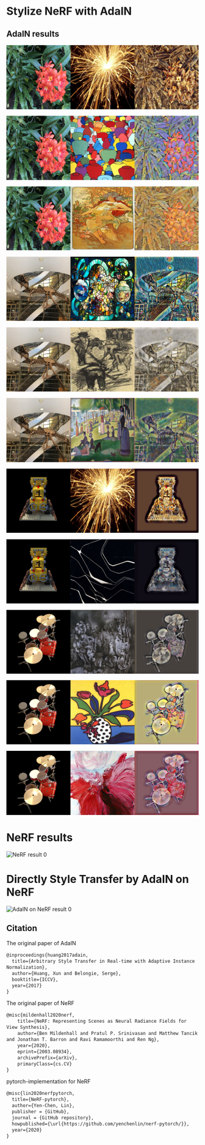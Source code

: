 # Stylize NeRF with AdaIN 

## AdaIN results

![AdaIN result 0](./img/flower0.jpg)

![AdaIN result 1](./img/flower1.jpg)

![AdaIN result 2](./img/flower2.jpg)

![AdaIN result 3](./img/trex0.jpg)

![AdaIN result 4](./img/trex1.jpg)

![AdaIN result 5](./img/trex2.jpg)

![AdaIN result 6](./img/lego0.png)

![AdaIN result 7](./img/lego1.png)

![AdaIN result 8](./img/drums0.png)

![AdaIN result 9](./img/drums1.png)

![AdaIN result 10](./img/drums2.png)

# NeRF results

![NeRF result 0](./img/flower_test_spiral_200000_rgb.gif)

# Directly Style Transfer by AdaIN on NeRF

![AdaIN on NeRF result 0](./img/ship-FlowerFishAndFruit.gif)

## Citation
The original paper of AdaIN
```
@inproceedings{huang2017adain,
  title={Arbitrary Style Transfer in Real-time with Adaptive Instance Normalization},
  author={Huang, Xun and Belongie, Serge},
  booktitle={ICCV},
  year={2017}
}
```

The original paper of NeRF
```
@misc{mildenhall2020nerf,
    title={NeRF: Representing Scenes as Neural Radiance Fields for View Synthesis},
    author={Ben Mildenhall and Pratul P. Srinivasan and Matthew Tancik and Jonathan T. Barron and Ravi Ramamoorthi and Ren Ng},
    year={2020},
    eprint={2003.08934},
    archivePrefix={arXiv},
    primaryClass={cs.CV}
}
```

pytorch-implementation for NeRF
```
@misc{lin2020nerfpytorch,
  title={NeRF-pytorch},
  author={Yen-Chen, Lin},
  publisher = {GitHub},
  journal = {GitHub repository},
  howpublished={\url{https://github.com/yenchenlin/nerf-pytorch/}},
  year={2020}
}
```
